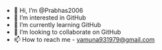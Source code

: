 - 👋 Hi, I’m @Prabhas2006
- 👀 I’m interested in GitHub
- 🌱 I’m currently learning GitHub
- 💞️ I’m looking to collaborate on GitHub
- 📫 How to reach me - yamuna931979@gmail.com

<!---
Prabhas2006/Prabhas2006 is a ✨ special ✨ repository because its `README.md` (this file) appears on your GitHub profile.
You can click the Preview link to take a look at your changes.
--->
